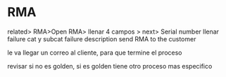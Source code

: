 # RMA
related> RMA>Open RMA>
llenar 4 campos > next> Serial number
llenar failure cat y subcat
failure description
send RMA to the customer

le va llegar un correo al cliente, para que termine el proceso

revisar si no es golden, si es golden tiene otro proceso mas especifico


